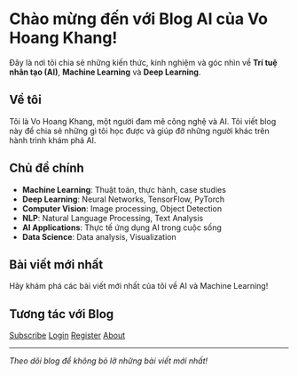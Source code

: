 ﻿---
layout: home
---

# Chào mừng đến với Blog AI của Vo Hoang Khang! 

Đây là nơi tôi chia sẻ những kiến thức, kinh nghiệm và góc nhìn về **Trí tuệ nhân tạo (AI)**, **Machine Learning** và **Deep Learning**.

## Về tôi

Tôi là Vo Hoang Khang, một người đam mê công nghệ và AI. Tôi viết blog này để chia sẻ những gì tôi học được và giúp đỡ những người khác trên hành trình khám phá AI.

## Chủ đề chính

-  **Machine Learning**: Thuật toán, thực hành, case studies
-  **Deep Learning**: Neural Networks, TensorFlow, PyTorch
-  **Computer Vision**: Image processing, Object Detection
-  **NLP**: Natural Language Processing, Text Analysis
-  **AI Applications**: Thực tế ứng dụng AI trong cuộc sống
-  **Data Science**: Data analysis, Visualization

## Bài viết mới nhất

Hãy khám phá các bài viết mới nhất của tôi về AI và Machine Learning!

## Tương tác với Blog

<div class="nav-links">
  <a href="/subscribe/"> Subscribe</a>
  <a href="/login/"> Login</a>
  <a href="/register/"> Register</a>
  <a href="/about/"> About</a>
</div>

---

*Theo dõi blog để không bỏ lỡ những bài viết mới nhất!*

<!-- Include CSS and JS -->
<link rel="stylesheet" href="/assets/custom.css">
<script src="/assets/blog.js"></script>
